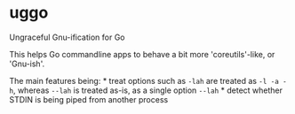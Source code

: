 uggo
=====

Ungraceful Gnu-ification for Go

This helps Go commandline apps to behave a bit more 'coreutils'-like, or 'Gnu-ish'.

The main features being:
	* treat options such as `-lah` are treated as `-l -a -h`, whereas `--lah` is treated as-is, as a single option `--lah`
	* detect whether STDIN is being piped from another process
